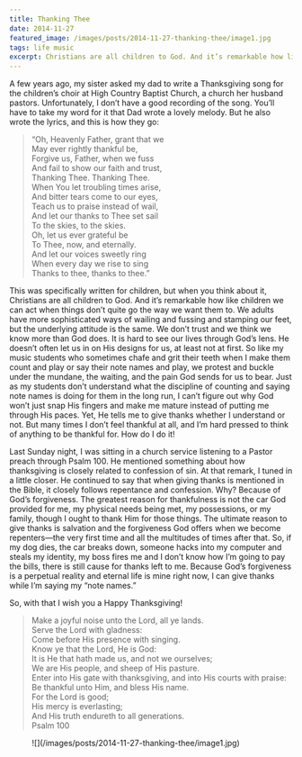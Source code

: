 ```yaml
---
title: Thanking Thee
date: 2014-11-27
featured_image: /images/posts/2014-11-27-thanking-thee/image1.jpg
tags: life music
excerpt: Christians are all children to God. And it’s remarkable how like children we can act when things don’t quite go the way we want them to. We adults have more sophisticated ways of wailing and fussing and stamping our feet, but the underlying attitude is the same.
---
```


A few years ago, my sister asked my dad to write a Thanksgiving song for the children’s choir at High Country Baptist Church, a church her husband pastors. Unfortunately, I don’t have a good recording of the song. You’ll have to take my word for it that Dad wrote a lovely melody. But he also wrote the lyrics, and this is how they go:

> “Oh, Heavenly Father, grant that we  
> May ever rightly thankful be,  
> Forgive us, Father, when we fuss  
> And fail to show our faith and trust,  
> Thanking Thee. Thanking Thee.  
> When You let troubling times arise,  
> And bitter tears come to our eyes,  
> Teach us to praise instead of wail,  
> And let our thanks to Thee set sail  
> To the skies, to the skies.  
> Oh, let us ever grateful be  
> To Thee, now, and eternally.  
> And let our voices sweetly ring  
> When every day we rise to sing  
> Thanks to thee, thanks to thee.”

This was specifically written for children, but when you think about it, Christians are all children to God. And it’s remarkable how like children we can act when things don’t quite go the way we want them to. We adults have more sophisticated ways of wailing and fussing and stamping our feet, but the underlying attitude is the same. We don’t trust and we think we know more than God does. It is hard to see our lives through God’s lens. He doesn’t often let us in on His designs for us, at least not at first. So like my music students who sometimes chafe and grit their teeth when I make them count and play or say their note names and play, we protest and buckle under the mundane, the waiting, and the pain God sends for us to bear. Just as my students don’t understand what the discipline of counting and saying note names is doing for them in the long run, I can’t figure out why God won’t just snap His fingers and make me mature instead of putting me through His paces. Yet, He tells me to give thanks whether I understand or not. But many times I don’t feel thankful at all, and I’m hard pressed to think of anything to be thankful for. How do I do it!

Last Sunday night, I was sitting in a church service listening to a Pastor preach through Psalm 100. He mentioned something about how thanksgiving is closely related to confession of sin. At that remark, I tuned in a little closer. He continued to say that when giving thanks is mentioned in the Bible, it closely follows repentance and confession. Why? Because of God’s forgiveness. The greatest reason for thankfulness is not the car God provided for me, my physical needs being met, my possessions, or my family, though I ought to thank Him for those things. The ultimate reason to give thanks is salvation and the forgiveness God offers when we become repenters—the very first time and all the multitudes of times after that. So, if my dog dies, the car breaks down, someone hacks into my computer and steals my identity, my boss fires me and I don’t know how I’m going to pay the bills, there is still cause for thanks left to me. Because God’s forgiveness is a perpetual reality and eternal life is mine right now, I can give thanks while I’m saying my “note names.”

So, with that I wish you a Happy Thanksgiving!

> Make a joyful noise unto the Lord, all ye lands.  
> Serve the Lord with gladness:  
> Come before His presence with singing.  
> Know ye that the Lord, He is God:  
> It is He that hath made us, and not we ourselves;  
> We are His people, and sheep of His pasture.  
> Enter into His gate with thanksgiving, and into His courts with praise:  
> Be thankful unto Him, and bless His name.  
> For the Lord is good;  
> His mercy is everlasting;  
> And His truth endureth to all generations.  
> Psalm 100

<figure markdown="1">
![](/images/posts/2014-11-27-thanking-thee/image1.jpg)
</figure>